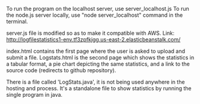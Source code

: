 To run the program on the localhost server, use server_localhost.js
To run the node.js server locally, use "node server_localhost" command in the terminal.

server.js file is modified so as to make it compatible with AWS. Link: http://logfilestatistics1-env.tf3zpfkjgg.us-east-2.elasticbeanstalk.com/

index.html contains the first page where the user is asked to upload and submit a file. 
Logstats.html is the second page which shows the statistics in a tabular format, a pie chart depicting the same statistics, and a link to the source code (redirects to github repository).

There is a file called 'LogStats.java', it is not being used anywhere in the hosting and process. It's a standalone file to show statistics by running the single program in java. 